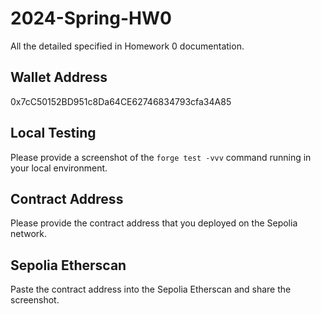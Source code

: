 # 2024-Spring-HW0

All the detailed specified in Homework 0 documentation.

## Wallet Address
0x7cC50152BD951c8Da64CE62746834793cfa34A85

## Local Testing
Please provide a screenshot of the `forge test -vvv` command running in your local environment.

## Contract Address
Please provide the contract address that you deployed on the Sepolia network.

## Sepolia Etherscan
Paste the contract address into the Sepolia Etherscan and share the screenshot.
